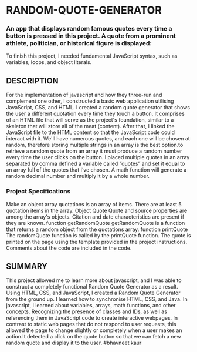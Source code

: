 # RANDOM-QUOTE-GENERATOR
### An app that displays random famous quotes every time a button is pressed in this project. A quote from a prominent athlete, politician, or historical figure is displayed:
To finish this project, I needed  fundamental JavaScript syntax, such as variables, loops, and object literals.

## DESCRIPTION
For the implementation of javascript and how they three-run and complement one other, I constructed a basic web application utilising JavaScript, CSS, and HTML. I created a random quote generator that shows the user a different quotation every time they touch a button. It comprises of an HTML file that will serve as the project's foundation, similar to a skeleton that will store all of the meat (content). After that, I linked the JavaScript file to the HTML content so that the JavaScript code could interact with it. We'll have numerous quotes, and each one will be chosen at random, therefore storing multiple strings in an array is the best option.to retrieve a random quote from an array it must produce a random number every time the user clicks on the button.
I placed multiple quotes in an array separated by comma defined a variable called “quotes” and set it equal to an array full of the quotes that I’ve chosen. A math function will generate a random decimal number and multiply it by a whole number.
### Project Specifications
Make an object array
quotations is an array of items.
There are at least 5 quotation items in the array.
Object Quote
Quote and source properties are among the array's objects. Citation and date characteristics are present if they are known.
function getRandomQuote
getRandomQuote is a function that returns a random object from the quotations array.
function printQuote
The randomQuote function is called by the printQuote function.
The quote is printed on the page using the template provided in the project instructions.
Comments about the code are included in the code.

## SUMMARY
This project allowed me to learn more about javascript, and I was able to construct a completely functional Random Quote Generator as a result. Using HTML, CSS, and JavaScript, I created a Random Quote Generator from the ground up. I learned how to synchronise HTML, CSS, and Java. In javascript, I learned about variables, arrays, math functions, and other concepts. Recognizing the presence of classes and IDs, as well as referencing them in JavaScript code to create interactive webpages. In contrast to static web pages that do not respond to user requests, this allowed the page to change slightly or completely when a user makes an action.It detected a click on the quote button so that we can fetch a new random quote and display it to the user.
#bhavneet kaur
